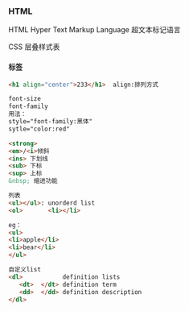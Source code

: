 ### HTML

HTML    Hyper Text Markup Language 超文本标记语言

CSS        层叠样式表

#### 标签

```markdown
<h1 align="center">233</h1>  align:排列方式

font-size
font-family
用法：
style="font-family:黑体"
sytle="color:red"
```

```markdown
<strong>
<em>/<i>倾斜
<ins> 下划线
<sub> 下标
<sup> 上标
&nbsp; 缩进功能
```

```markdown
列表
<ul></ul>: unorderd list
<ol>       <li></li>

eg：
<ul>
<li>apple</li>
<li>bear</li>
</ul>

自定义list
<dl>           definition lists
   <dt>  </dt> definition term
   <dd>  </dd> definition description 
</dl>
```

